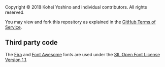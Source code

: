 Copyright © 2018 Kohei Yoshino and individual contributors. All rights reserved.

You may view and fork this repository as explained in the [GitHub Terms of Service](https://help.github.com/articles/github-terms-of-service).

## Third party code

The [Fira](https://github.com/mozilla/Fira) and [Font Awesome](https://github.com/FortAwesome/Font-Awesome) fonts are used under the [SIL Open Font License Version 1.1](http://scripts.sil.org/OFL_web).
